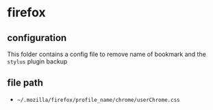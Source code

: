 # firefox

## configuration

This folder contains a config file to remove name of bookmark and the `stylus`
plugin backup

## file path

- `~/.mozilla/firefox/profile_name/chrome/userChrome.css`
